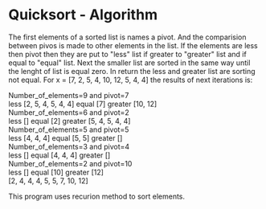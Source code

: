 # Quicksort - Algorithm
<!DOCTYPE html>
<html>
<head>
  <meta charset="utf-8">
  <meta name="viewport" content="width=device-width">

</head>
<body>
 The first elements of a sorted list is names a pivot. And the comparision between pivos is made to other elements in the list.
 If the elements are less then pivot then they are put to "less" list if greater to "greater" list and if equal to "equal" list. Next the smaller list are sorted in the same way until the lenght of list is equal zero. In return the less and greater list are sorting not equal.
 For x = [7, 2, 5, 4, 10, 12, 5, 4, 4] the results of next iterations is: <br>
  
Number_of_elements=9 and pivot=7 <br>
less [2, 5, 4, 5, 4, 4] equal [7] greater [10, 12]  <br>
Number_of_elements=6 and pivot=2  <br>
less [] equal [2] greater [5, 4, 5, 4, 4] <br>
Number_of_elements=5 and pivot=5 <br>
less [4, 4, 4] equal [5, 5] greater [] <br> 
Number_of_elements=3 and pivot=4 <br>
less [] equal [4, 4, 4] greater [] <br> 
Number_of_elements=2 and pivot=10 <br>
less [] equal [10] greater [12] <br>
[2, 4, 4, 4, 5, 5, 7, 10, 12] <br>

This program uses recurion method to sort elements. 
</body>
</html>



